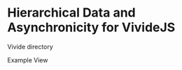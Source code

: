 <script>
import { createNewFileButton, openBrowser, openComponent } from "doc/PX2018/project_2/utils.js";
</script>
<link rel="stylesheet" type="text/css" href="doc/PX2018/project_2/utils.css">

# Hierarchical Data and Asynchronicity for VivideJS

<script>createNewFileButton("doc/RP2018/vivide-js/", "New Notice");</script>  
<script>createNewFileButton("doc/RP2018/vivide-js/meeting/", "New Meeting", "meeting", true);</script>
<script>createNewFileButton("doc/RP2018/vivide-js/presentation/", "New Presentation", "presentation", true);</script>  

<p class="comment">Vivide directory</p>
<script>openBrowser('src/client/vivide/', 'VivideJS')</script>

<p class="comment">Example View</p>
<script>openComponent('vivide-view', 'Vivide View')</script>
